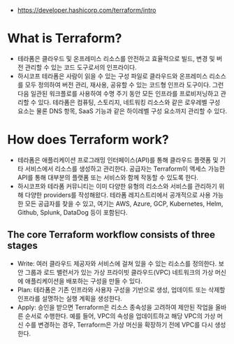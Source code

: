 - https://developer.hashicorp.com/terraform/intro

# What is Terraform?
- 테라폼은 클라우드 및 온프레미스 리소스를 안전하고 효율적으로 빌드, 변경 및 버전 관리할 수 있는 코드 도구로서의 인프라이다.
- 하시코프 테라폼은 사람이 읽을 수 있는 구성 파일로 클라우드와 온프레미스 리소스를 모두 정의하여 버전 관리, 재사용, 공유할 수 있는 코드형 인프라 도구이다. 그런 다음 일관된 워크플로를 사용하여 수명 주기 동안 모든 인프라를 프로비저닝하고 관리할 수 있다. 테라폼은 컴퓨팅, 스토리지, 네트워킹 리소스와 같은 로우레벨 구성 요소는 물론 DNS 항목, SaaS 기능과 같은 하이레벨 구성 요소까지 관리할 수 있다.

# How does Terraform work?
- 테라폼은 애플리케이션 프로그래밍 인터페이스(API)를 통해 클라우드 플랫폼 및 기타 서비스에서 리소스를 생성하고 관리한다. 공급자는 Terraform이 액세스 가능한 API를 통해 대부분의 플랫폼 또는 서비스와 함께 작동할 수 있도록 한다.
- 하시코프와 테라폼 커뮤니티는 이미 다양한 유형의 리소스와 서비스를 관리하기 위해 다양한 providers를 작성해왔다. 테라폼 레지스트리에서 공개적으로 사용 가능한 모든 공급자를 찾을 수 있고, 여기는 AWS, Azure, GCP, Kubernetes, Helm, Github, Splunk, DataDog 등이 포함된다.

## The core Terraform workflow consists of three stages
- Write: 여러 클라우드 제공자와 서비스에 걸쳐 있을 수 있는 리소스를 정의한다. 보안 그룹과 로드 밸런서가 있는 가상 프라이빗 클라우드(VPC) 네트워크의 가상 머신에 애플리케이션을 배포하는 구성을 만들 수 있다.
- Plan: 테라폼은 기존 인프라와 사용자 구성을 기반으로 생성, 업데이트 또는 삭제할 인프라를 설명하는 실행 계획을 생성한다.
- Apply: 승인을 받으면 Terraform은 리소스 종속성을 고려하여 제안된 작업을 올바른 순서로 수행한다. 예를 들어, VPC의 속성을 업데이트하고 해당 VPC의 가상 머신 수를 변경하는 경우, Terraform은 가상 머신을 확장하기 전에 VPC를 다시 생성한다.